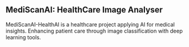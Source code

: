 ## MediScanAI: HealthCare Image Analyser

MediScanAI-HealthAI is a healthcare project applying AI for medical insights. Enhancing patient care through image classification with deep learning tools.
